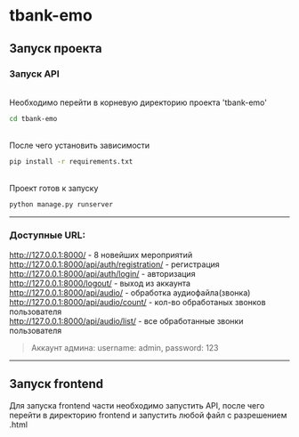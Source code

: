 # tbank-emo  
## Запуск проекта  
### Запуск API
\
Необходимо перейти в корневую директорию проекта 'tbank-emo'
```bash
cd tbank-emo
```
\
После чего установить зависимости
```bash
pip install -r requirements.txt
```
\
Проект готов к запуску
```bash
python manage.py runserver
```
***
### Доступные URL:  
<http://127.0.0.1:8000/> - 8 новейших мероприятий\
<http://127.0.0.1:8000/api/auth/registration/> - регистрация\
<http://127.0.0.1:8000/api/auth/login/> - авторизация\
<http://127.0.0.1:8000/logout/> - выход из аккаунта\
<http://127.0.0.1:8000/api/audio/> - обработка аудиофайла(звонка)\
<http://127.0.0.1:8000/api/audio/count/> - кол-во обработаных звонков пользователя\
<http://127.0.0.1:8000/api/audio/list/> - все обработанные звонки пользователя

> Аккаунт админа: username: admin, password: 123
***
## Запуск frontend
Для запуска frontend части необходимо запустить API, после чего перейти в директорию frontend и запустить любой файл с разрешением .html
